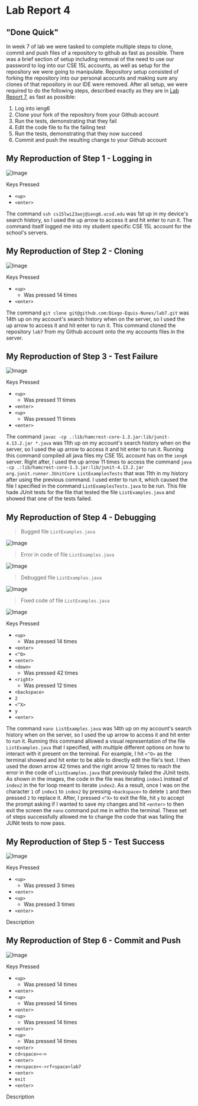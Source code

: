 # Lab Report 4

## "Done Quick"

In week 7 of lab we were tasked to complete multiple steps to clone, commit and push files of a repository to github as fast as possible. There was a brief section of setup including removal of the need to use our password to log into our CSE 15L accounts, as well as setup for the repository we were going to manipulate. Repository setup consisted of forking the repository into our personal acocunts and making sure any clones of that repository in our IDE were removed. After all setup, we were required to do the following steps, described exactly as they are in [Lab Report 7](https://ucsd-cse15l-w23.github.io/week/week7/), as fast as possible:

1. Log into ieng6
2. Clone your fork of the repository from your Github account
3. Run the tests, demonstrating that they fail
4. Edit the code file to fix the failing test
5. Run the tests, demonstrating that they now succeed
6. Commit and push the resulting change to your Github account

## My Reproduction of Step 1 - Logging in

![Image](Step4LogIn.png)

Keys Pressed
* `<up>`
* `<enter>`

The command `ssh cs15lwi23aoj@ieng6.ucsd.edu` was 1st up in my device's search history, so I used the up arrow to access it and hit enter to run it. The command itself logged me into my student specific CSE 15L account for the school's servers.

## My Reproduction of Step 2 - Cloning

![Image](Step5CloneFork.png)

Keys Pressed
* `<up>`
  * Was pressed 14 times
* `<enter>`

The command `git clone git@github.com:Diego-Equis-Nunes/lab7.git` was 14th up on my account's search history when on the server, so I used the up arrow to access it and hit enter to run it. This command cloned the repository `lab7` from my Github account onto the my accounts files in the server.

## My Reproduction of Step 3 - Test Failure

![Image](Step6TestsFail.png)

Keys Pressed
* `<up>`
  * Was pressed 11 times
* `<enter>`
* `<up>`
  * Was pressed 11 times
* `<enter>`

The command `javac -cp .:lib/hamcrest-core-1.3.jar:lib/junit-4.13.2.jar *.java` was 11th up on my account's search history when on the server, so I used the up arrow to access it and hit enter to run it. Running this command compiled all java files my CSE 15L account has on the `ieng6` server. Right after, I used the up arrow 11 times to access the command `java -cp .:lib/hamcrest-core-1.3.jar:lib/junit-4.13.2.jar org.junit.runner.JUnitCore ListExamplesTests` that was 11th in my history after using the previous command. I used enter to run it, which caused the file I specified in the command `ListExamplesTests.java` to be run. This file hade JUnit tests for the file that tested the file `ListExamples.java` and showed that one of the tests failed.

## My Reproduction of Step 4 - Debugging

> Bugged file `ListExamples.java`

![Image](Step7UnfixedFull.png)

> Error in code of file `ListExamples.java`

![Image](Step7UnfixedZoom.png)

> Debugged file `ListExamples.java`

![Image](Step7FixedFull.png)

> Fixed code of file `ListExamples.java`

![Image](Step7FixedZoom.png)

Keys Pressed
* `<up>`
  * Was pressed 14 times
* `<enter>`
* `<^O>`
* `<enter>`
* `<down>`
  * Was pressed 42 times
* `<right>`
  * Was pressed 12 times
* `<backspace>`
* `2`
* `<^X>`
* `y`
* `<enter>`

The command `nano ListExamples.java` was 14th up on my account's search history when on the server, so I used the up arrow to access it and hit enter to run it. Running this command allowed a visual representation of the file `ListExamples.java` that I specified, with multiple different options on how to interact with it present on the terminal. For example, I hit `<^O>` as the terminal showed and hit enter to be able to directly edit the file's text. I then used the down arrow 42 times and the right arrow 12 times to reach the error in the code of `ListExamples.java` that previously failed the JUnit tests. As shown in the images, the code in the file was iterating `index1` instead of `index2` in the for loop meant to iterate `index2`. As a result, once I was on the character `1` of `index1` to `index2` by pressing `<backspace>` to delete `1` and then pressed `2` to replace it. After, I pressed `<^X>` to exit the file, hit `y` to accept the prompt asking if I wanted to save my changes and hit `<enter>` to then exit the screen the `nano` command put me in within the terminal. These set of steps successfully allowed me to change the code that was failing the JUNit tests to now pass.

## My Reproduction of Step 5 - Test Success

![Image](Step8TestsPass.png)

Keys Pressed
* `<up>`
  * Was pressed 3 times
* `<enter>`
* `<up>`
  * Was pressed 3 times
* `<enter>`

Description

## My Reproduction of Step 6 - Commit and Push

![Image](Step9CommitPush.png)

Keys Pressed
* `<up>`
  * Was pressed 14 times
* `<enter>`
* `<up>`
  * Was pressed 14 times
* `<enter>`
* `<up>`
  * Was pressed 14 times
* `<enter>`
* `<up>`
  * Was pressed 14 times
* `<enter>`
* `cd<space><~>`
* `<enter>`
* `rm<space><->rf<space>lab7`
* `<enter>`
* `exit`
* `<enter>`

Description
